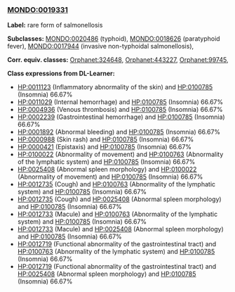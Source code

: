 
### [MONDO:0019331](http://purl.obolibrary.org/obo/MONDO_0019331)
**Label:** rare form of salmonellosis

**Subclasses:** [MONDO:0020486](http://purl.obolibrary.org/obo/MONDO_0020486) (typhoid), [MONDO:0018626](http://purl.obolibrary.org/obo/MONDO_0018626) (paratyphoid fever), [MONDO:0017944](http://purl.obolibrary.org/obo/MONDO_0017944) (invasive non-typhoidal salmonellosis), 

**Corr. equiv. classes:** [Orphanet:324648](http://www.orpha.net/ORDO/Orphanet_324648), [Orphanet:443227](http://www.orpha.net/ORDO/Orphanet_443227), [Orphanet:99745](http://www.orpha.net/ORDO/Orphanet_99745), 

**Class expressions from DL-Learner:**

- [HP:0011123](http://purl.obolibrary.org/obo/HP_0011123) (Inflammatory abnormality of the skin) and [HP:0100785](http://purl.obolibrary.org/obo/HP_0100785) (Insomnia) 66.67%
- [HP:0011029](http://purl.obolibrary.org/obo/HP_0011029) (Internal hemorrhage) and [HP:0100785](http://purl.obolibrary.org/obo/HP_0100785) (Insomnia) 66.67%
- [HP:0004936](http://purl.obolibrary.org/obo/HP_0004936) (Venous thrombosis) and [HP:0100785](http://purl.obolibrary.org/obo/HP_0100785) (Insomnia) 66.67%
- [HP:0002239](http://purl.obolibrary.org/obo/HP_0002239) (Gastrointestinal hemorrhage) and [HP:0100785](http://purl.obolibrary.org/obo/HP_0100785) (Insomnia) 66.67%
- [HP:0001892](http://purl.obolibrary.org/obo/HP_0001892) (Abnormal bleeding) and [HP:0100785](http://purl.obolibrary.org/obo/HP_0100785) (Insomnia) 66.67%
- [HP:0000988](http://purl.obolibrary.org/obo/HP_0000988) (Skin rash) and [HP:0100785](http://purl.obolibrary.org/obo/HP_0100785) (Insomnia) 66.67%
- [HP:0000421](http://purl.obolibrary.org/obo/HP_0000421) (Epistaxis) and [HP:0100785](http://purl.obolibrary.org/obo/HP_0100785) (Insomnia) 66.67%
- [HP:0100022](http://purl.obolibrary.org/obo/HP_0100022) (Abnormality of movement) and [HP:0100763](http://purl.obolibrary.org/obo/HP_0100763) (Abnormality of the lymphatic system) and [HP:0100785](http://purl.obolibrary.org/obo/HP_0100785) (Insomnia) 66.67%
- [HP:0025408](http://purl.obolibrary.org/obo/HP_0025408) (Abnormal spleen morphology) and [HP:0100022](http://purl.obolibrary.org/obo/HP_0100022) (Abnormality of movement) and [HP:0100785](http://purl.obolibrary.org/obo/HP_0100785) (Insomnia) 66.67%
- [HP:0012735](http://purl.obolibrary.org/obo/HP_0012735) (Cough) and [HP:0100763](http://purl.obolibrary.org/obo/HP_0100763) (Abnormality of the lymphatic system) and [HP:0100785](http://purl.obolibrary.org/obo/HP_0100785) (Insomnia) 66.67%
- [HP:0012735](http://purl.obolibrary.org/obo/HP_0012735) (Cough) and [HP:0025408](http://purl.obolibrary.org/obo/HP_0025408) (Abnormal spleen morphology) and [HP:0100785](http://purl.obolibrary.org/obo/HP_0100785) (Insomnia) 66.67%
- [HP:0012733](http://purl.obolibrary.org/obo/HP_0012733) (Macule) and [HP:0100763](http://purl.obolibrary.org/obo/HP_0100763) (Abnormality of the lymphatic system) and [HP:0100785](http://purl.obolibrary.org/obo/HP_0100785) (Insomnia) 66.67%
- [HP:0012733](http://purl.obolibrary.org/obo/HP_0012733) (Macule) and [HP:0025408](http://purl.obolibrary.org/obo/HP_0025408) (Abnormal spleen morphology) and [HP:0100785](http://purl.obolibrary.org/obo/HP_0100785) (Insomnia) 66.67%
- [HP:0012719](http://purl.obolibrary.org/obo/HP_0012719) (Functional abnormality of the gastrointestinal tract) and [HP:0100763](http://purl.obolibrary.org/obo/HP_0100763) (Abnormality of the lymphatic system) and [HP:0100785](http://purl.obolibrary.org/obo/HP_0100785) (Insomnia) 66.67%
- [HP:0012719](http://purl.obolibrary.org/obo/HP_0012719) (Functional abnormality of the gastrointestinal tract) and [HP:0025408](http://purl.obolibrary.org/obo/HP_0025408) (Abnormal spleen morphology) and [HP:0100785](http://purl.obolibrary.org/obo/HP_0100785) (Insomnia) 66.67%


